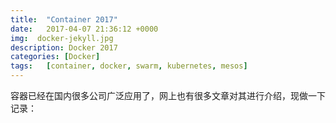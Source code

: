 ```yaml
---
title:  "Container 2017"
date:   2017-04-07 21:36:12 +0000
img:  docker-jekyll.jpg
description: Docker 2017
categories: [Docker]
tags:   [container, docker, swarm, kubernetes, mesos]
---
```

容器已经在国内很多公司广泛应用了，网上也有很多文章对其进行介绍，现做一下记录：


